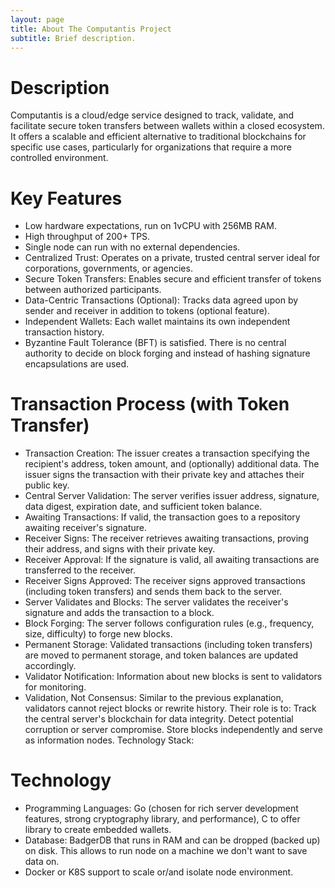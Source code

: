 ```yaml
---
layout: page
title: About The Computantis Project
subtitle: Brief description.
---
```


# Description 

Computantis is a cloud/edge service designed to track, validate, and facilitate secure token transfers between wallets within a closed ecosystem. It offers a scalable and efficient alternative to traditional blockchains for specific use cases, particularly for organizations that require a more controlled environment.

# Key Features

- Low hardware expectations, run on 1vCPU with 256MB RAM.
- High throughput of 200+ TPS.
- Single node can run with no external dependencies.
- Centralized Trust: Operates on a private, trusted central server ideal for corporations, governments, or agencies.
- Secure Token Transfers: Enables secure and efficient transfer of tokens between authorized participants.
- Data-Centric Transactions (Optional): Tracks data agreed upon by sender and receiver in addition to tokens (optional feature).
- Independent Wallets: Each wallet maintains its own independent transaction history.
- Byzantine Fault Tolerance (BFT) is satisfied. There is no central authority to decide on block forging and instead of hashing signature encapsulations are used.

# Transaction Process (with Token Transfer)

- Transaction Creation: The issuer creates a transaction specifying the recipient's address, token amount, and (optionally) additional data. The issuer signs the transaction with their private key and attaches their public key.
- Central Server Validation: The server verifies issuer address, signature, data digest, expiration date, and sufficient token balance.
- Awaiting Transactions: If valid, the transaction goes to a repository awaiting receiver's signature.
- Receiver Signs: The receiver retrieves awaiting transactions, proving their address, and signs with their private key.
- Receiver Approval: If the signature is valid, all awaiting transactions are transferred to the receiver.
- Receiver Signs Approved: The receiver signs approved transactions (including token transfers) and sends them back to the server.
- Server Validates and Blocks: The server validates the receiver's signature and adds the transaction to a block.
- Block Forging: The server follows configuration rules (e.g., frequency, size, difficulty) to forge new blocks.
- Permanent Storage: Validated transactions (including token transfers) are moved to permanent storage, and token balances are updated accordingly.
- Validator Notification: Information about new blocks is sent to validators for monitoring.
- Validation, Not Consensus: Similar to the previous explanation, validators cannot reject blocks or rewrite history. Their role is to: 
        Track the central server's blockchain for data integrity.
        Detect potential corruption or server compromise.
        Store blocks independently and serve as information nodes.
        Technology Stack:

# Technology

- Programming Languages: Go (chosen for rich server development features, strong cryptography library, and performance), C to offer library to create embedded wallets. 
- Database: BadgerDB that runs in RAM and can be dropped (backed up) on disk. This allows to run node on a machine we don't want to save data on.
- Docker or K8S support to scale or/and isolate node environment. 

